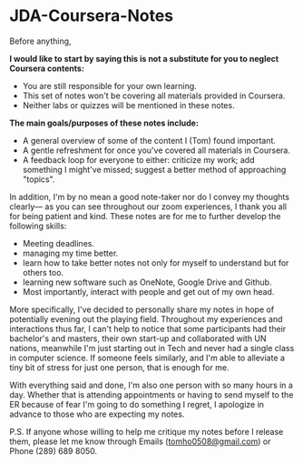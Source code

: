 # JDA-Coursera-Notes

Before anything, 

**I would like to start by saying this is not a substitute for you to neglect Coursera contents:**
- You are still responsible for your own learning.
- This set of notes won't be covering all materials provided in Coursera. 
- Neither labs or quizzes will be mentioned in these notes. 


**The main goals/purposes of these notes include:**
- A general overview of some of the content I (Tom) found important.
- A gentle refreshment for once you've covered all materials in Coursera. 
- A feedback loop for everyone to either: criticize my work; add something I might've missed; suggest a better method of approaching "topics".


In addition, I'm by no mean a good note-taker nor do I convey my thoughts clearly— as you can see throughout our zoom experiences, I thank you all for being patient and kind. These notes are for me to further develop the following skills:
- Meeting deadlines.
- managing my time better. 
- learn how to take better notes not only for myself to understand but for others too. 
- learning new software such as OneNote, Google Drive and Github.
- Most importantly, interact with people and get out of my own head.


More specifically, I've decided to personally share my notes in hope of potentially evening out the playing field. Throughout my experiences and interactions thus far, I can't help to notice that some participants had their bachelor's and masters, their own start-up and collaborated with UN nations, meanwhile I'm just starting out in Tech and never had a single class in computer science. If someone feels similarly, and I'm able to alleviate a tiny bit of stress for just one person, that is enough for me. 

With everything said and done, I'm also one person with so many hours in a day. Whether that is attending appointments or having to send myself to the ER because of fear I'm going to do something I regret, I apologize in advance to those who are expecting my notes. 

P.S. If anyone whose willing to help me critique my notes before I release them, please let me know through Emails (tomho0508@gmail.com) or Phone (289) 689 8050. 

